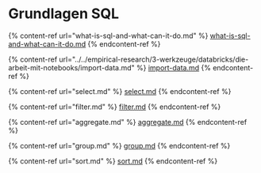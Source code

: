 # Grundlagen SQL

{% content-ref url="what-is-sql-and-what-can-it-do.md" %}
[what-is-sql-and-what-can-it-do.md](what-is-sql-and-what-can-it-do.md)
{% endcontent-ref %}

{% content-ref url="../../empirical-research/3-werkzeuge/databricks/die-arbeit-mit-notebooks/import-data.md" %}
[import-data.md](../../empirical-research/3-werkzeuge/databricks/die-arbeit-mit-notebooks/import-data.md)
{% endcontent-ref %}

{% content-ref url="select.md" %}
[select.md](select.md)
{% endcontent-ref %}

{% content-ref url="filter.md" %}
[filter.md](filter.md)
{% endcontent-ref %}

{% content-ref url="aggregate.md" %}
[aggregate.md](aggregate.md)
{% endcontent-ref %}

{% content-ref url="group.md" %}
[group.md](group.md)
{% endcontent-ref %}

{% content-ref url="sort.md" %}
[sort.md](sort.md)
{% endcontent-ref %}
